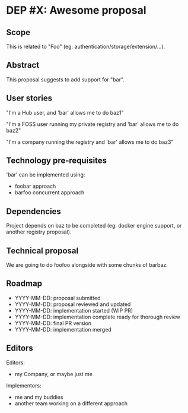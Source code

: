 # DEP #X: Awesome proposal

## Scope

This is related to "Foo" (eg: authentication/storage/extension/...).

## Abstract

This proposal suggests to add support for "bar".

## User stories

"I'm a Hub user, and 'bar' allows me to do baz1"

"I'm a FOSS user running my private registry and 'bar' allows me to do baz2"

"I'm a company running the registry and 'bar' allows me to do baz3"

## Technology pre-requisites

'bar' can be implemented using:

 * foobar approach
 * barfoo concurrent approach

## Dependencies

Project depends on baz to be completed (eg: docker engine support, or another registry proposal).

## Technical proposal

We are going to do foofoo alongside with some chunks of barbaz.

## Roadmap

 * YYYY-MM-DD: proposal submitted
 * YYYY-MM-DD: proposal reviewed and updated
 * YYYY-MM-DD: implementation started (WIP PR)
 * YYYY-MM-DD: implementation complete ready for thorough review
 * YYYY-MM-DD: final PR version
 * YYYY-MM-DD: implementation merged

## Editors

Editors:

 * my Company, or maybe just me

Implementors:

 * me and my buddies
 * another team working on a different approach 